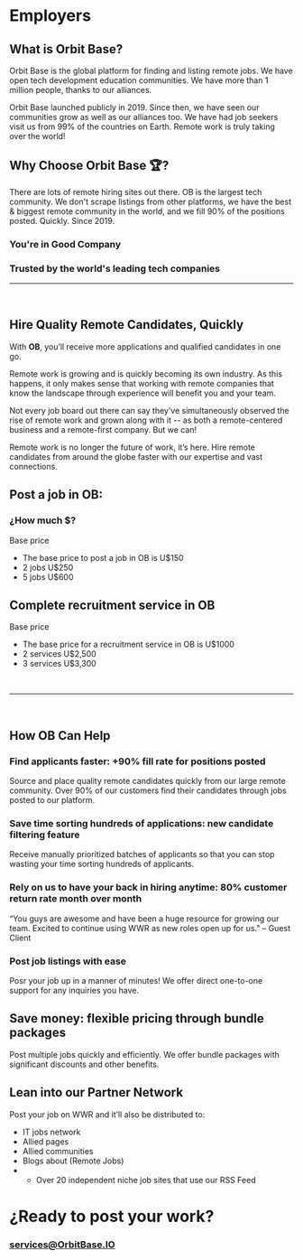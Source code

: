 # Employers

## What is Orbit Base?

Orbit Base is the global platform for finding and listing remote jobs.
We have open tech development education communities.
We have more than 1 million people, thanks to our alliances.

Orbit Base launched publicly in 2019. Since then, we have seen
our communities grow as well as our alliances too.
We have had job seekers visit us from 99% of the countries on Earth.
Remote work is truly taking over the world!

## Why Choose Orbit Base 🏆?

There are lots of remote hiring sites out there. OB is the largest tech community. We don't scrape listings from other platforms, we have the best & biggest remote community in the world, and we fill 90% of the positions posted. Quickly. Since 2019.

### You're in Good Company

### Trusted by the world's leading tech companies

<hr />
<br />

## Hire Quality Remote Candidates, Quickly

With **OB**, you’ll receive more applications and qualified candidates in one go.

Remote work is growing and is quickly becoming its own industry. As this happens, it only makes sense that working with remote companies that know the landscape through experience will benefit you and your team.

Not every job board out there can say they’ve simultaneously observed the rise of remote work and grown along with it -- as both a remote-centered business and a remote-first company. But we can!

Remote work is no longer the future of work, it’s here. Hire remote candidates from around the globe faster with our expertise and vast connections.

## Post a job in **OB**:

### ¿How much $?

Base price

- The base price to post a job in OB is U$150
- 2 jobs U$250
- 5 jobs U$600

## Complete recruitment service in **OB**

Base price

- The base price for a recruitment service in OB is U$1000
- 2 services U$2,500
- 3 services U$3,300

<br />
<hr />
<br />

## How OB Can Help

### Find applicants faster: +90% fill rate for positions posted

Source and place quality remote candidates quickly from our large remote community. Over 90% of our customers find their candidates through jobs posted to our platform.

### Save time sorting hundreds of applications: new candidate filtering feature

Receive manually prioritized batches of applicants so that you can stop wasting your time sorting hundreds of applicants.

### Rely on us to have your back in hiring anytime: 80% customer return rate month over month

“You guys are awesome and have been a huge resource for growing our team. Excited to continue using WWR as new roles open up for us."
– Guest Client

### Post job listings with ease

Posr your job up in a manner of minutes! We offer direct one-to-one support for any inquiries you have.

## Save money: flexible pricing through bundle packages

Post multiple jobs quickly and efficiently. We offer bundle packages with significant discounts and other benefits.

## Lean into our Partner Network

Post your job on WWR and it’ll also be distributed to:

- IT jobs network
- Allied pages
- Allied communities
- Blogs about (Remote Jobs)
- - Over 20 independent niche job sites that use our RSS Feed

# ¿Ready to post your work?

### services@OrbitBase.IO
